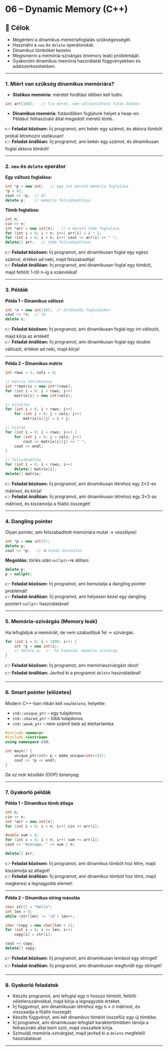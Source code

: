 # 06 – Dynamic Memory (C++)

## 🎯 Célok

- Megérteni a dinamikus memóriafoglalás szükségességét.
- Használni a `new` és `delete` operátorokat.
- Dinamikus tömböket kezelni.
- Megismerni a memória-szivárgás (memory leak) problémáját.
- Gyakorolni dinamikus memória használatát függvényekben és adatszerkezetekben.

---

### 1. Miért van szükség dinamikus memóriára?

- **Statikus memória:** méretet fordítási időben kell tudni.

```cpp
int arr[100];   // fix méret, nem változtatható futás közben
```

- **Dinamikus memória:** futásidőben foglalunk helyet a heap-en.  
  Például: felhasználó által megadott méretű tömb.

👉 **Feladat közösen:** Írj programot, ami bekér egy számot, és akkora tömböt próbál létrehozni statikusan!  
👉 **Feladat önállóan:** Írj programot, ami bekér egy számot, és dinamikusan foglal akkora tömböt!

---

### 2. `new` és `delete` operátor

**Egy változó foglalása:**
```cpp
int *p = new int;   // egy int méretű memória foglalása
*p = 42;
cout << *p;  // 42
delete p;    // memória felszabadítása
```

**Tömb foglalása:**
```cpp
int n;
cin >> n;
int *arr = new int[n];   // n méretű tömb foglalása
for (int i = 0; i < n; i++) arr[i] = i * 2;
for (int i = 0; i < n; i++) cout << arr[i] << " ";
delete[] arr;   // tömb felszabadítása
```

👉 **Feladat közösen:** Írj programot, ami dinamikusan foglal egy egész számot, értéket ad neki, majd felszabadítja!  
👉 **Feladat önállóan:** Írj programot, ami dinamikusan foglal egy tömböt, majd feltölti 1-től n-ig a számokkal!

---

### 3. Példák

**Példa 1 – Dinamikus változó**
```cpp
int *x = new int(10);  // értékadás foglaláskor
cout << *x;  // 10
delete x;
```

👉 **Feladat közösen:** Írj programot, ami dinamikusan foglal egy int változót, majd kiírja az értékét!  
👉 **Feladat önállóan:** Írj programot, ami dinamikusan foglal egy double változót, értéket ad neki, majd kiírja!

---

**Példa 2 – Dinamikus mátrix**
```cpp
int rows = 3, cols = 4;

// mátrix létrehozása
int **matrix = new int*[rows];
for (int i = 0; i < rows; i++)
    matrix[i] = new int[cols];

// kitöltés
for (int i = 0; i < rows; i++)
    for (int j = 0; j < cols; j++)
        matrix[i][j] = i + j;

// kiírás
for (int i = 0; i < rows; i++) {
    for (int j = 0; j < cols; j++)
        cout << matrix[i][j] << " ";
    cout << endl;
}

// felszabadítás
for (int i = 0; i < rows; i++)
    delete[] matrix[i];
delete[] matrix;
```

👉 **Feladat közösen:** Írj programot, ami dinamikusan létrehoz egy 2×2-es mátrixot, és kiírja!  
👉 **Feladat önállóan:** Írj programot, ami dinamikusan létrehoz egy 3×3-as mátrixot, és kiszámolja a főátló összegét!

---

### 4. Dangling pointer

Olyan pointer, ami felszabadított memóriára mutat → veszélyes!

```cpp
int *p = new int(5);
delete p;
cout << *p;   // ❌ hibás használat
```

**Megoldás:** törlés után `nullptr`-re állítani.
```cpp
delete p;
p = nullptr;
```

👉 **Feladat közösen:** Írj programot, ami bemutatja a dangling pointer problémát!  
👉 **Feladat önállóan:** Írj programot, ami helyesen kezel egy dangling pointert `nullptr` használatával!

---

### 5. Memória-szivárgás (Memory leak)

Ha lefoglaljuk a memóriát, de nem szabadítjuk fel → szivárgás.

```cpp
for (int i = 0; i < 1000; i++) {
    int *p = new int(i);
    // delete p;  <-- ha kimarad, memória szivárog
}
```

👉 **Feladat közösen:** Írj programot, ami memóriaszivárgást okoz!  
👉 **Feladat önállóan:** Javítsd ki a programot `delete` használatával!

---

### 6. Smart pointer (előzetes)

Modern C++-ban ritkán kell `new`/`delete`, helyette:

- `std::unique_ptr` – egy tulajdonos
- `std::shared_ptr` – több tulajdonos
- `std::weak_ptr` – nem számít bele az élettartamba

```cpp
#include <memory>
#include <iostream>
using namespace std;

int main() {
    unique_ptr<int> p = make_unique<int>(42);
    cout << *p << endl;
}
```
_De ez már későbbi (OOP) tananyag._

---

### 7. Gyakorló példák

**Példa 1 – Dinamikus tömb átlaga**
```cpp
int n;
cin >> n;
int *arr = new int[n];
for (int i = 0; i < n; i++) cin >> arr[i];

double sum = 0;
for (int i = 0; i < n; i++) sum += arr[i];
cout << "Average: " << sum / n;

delete[] arr;
```

👉 **Feladat közösen:** Írj programot, ami dinamikus tömböt hoz létre, majd kiszámolja az átlagot!  
👉 **Feladat önállóan:** Írj programot, ami dinamikus tömböt hoz létre, majd megkeresi a legnagyobb elemet!

---

**Példa 2 – Dinamikus string másolás**
```cpp
char str[] = "Hello";
int len = 0;
while (str[len] != '\0') len++;

char *copy = new char[len + 1];
for (int i = 0; i <= len; i++)
    copy[i] = str[i];

cout << copy;
delete[] copy;
```

👉 **Feladat közösen:** Írj programot, ami dinamikusan lemásol egy stringet!  
👉 **Feladat önállóan:** Írj programot, ami dinamikusan megfordít egy stringet!

---

### 8. Gyakorló feladatok

- Készíts programot, ami lefoglal egy n hosszú tömböt, feltölti véletlenszámokkal, majd kiírja a legnagyobb értéket.
- Írj függvényt, ami dinamikusan létrehoz egy n × n mátrixot, és visszaadja a főátló összegét.
- Készíts függvényt, ami két dinamikus tömböt összefűz egy új tömbbe.
- Írj programot, ami dinamikusan lefoglalt karaktertömbben tárolja a felhasználó által beírt szót, majd visszafelé kiírja.
- Szimulálj memória-szivárgást, majd javítsd ki a `delete` megfelelő használatával.

---
